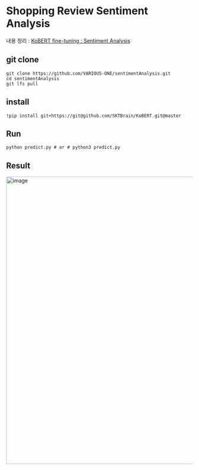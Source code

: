 # Shopping Review Sentiment Analysis

내용 정리 : [KoBERT fine-tuning : Sentiment Analysis](https://velog.io/@danbibibi/KoBERT-fine-tuning-Sentiment-Analysis)

## git clone 

```shell
git clone https://github.com/VARIOUS-ONE/sentimentAnalysis.git
cd sentimentAnalysis
git lfs pull
```

## install

```shell
!pip install git+https://git@github.com/SKTBrain/KoBERT.git@master
```

## Run
 
```shell
python predict.py # or # python3 predict.py
```

## Result

<img width="775" alt="image" src="https://user-images.githubusercontent.com/55095806/186354872-b27f1f64-b46d-4bf2-9d9a-6231bb0446bb.png">
